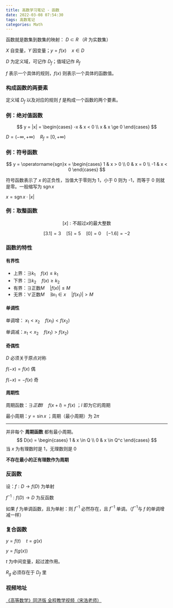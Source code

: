 ```yaml
---
title: 高数学习笔记 - 函数
date: 2022-03-08 07:54:30
tags: 高数笔记
categories: Math
---
```


函数就是数集到数集的映射： $D \subset R$ （$R$ 为实数集）

$X$ 自变量，$Y$ 因变量；$y = f(x) \quad x \in D$ 

$D$ 为定义域，可记作 $D_f$；值域记作 $R_f$

$f$ 表示一个具体的规则，$f(x)$ 则表示一个具体的函数值。



### 构成函数的两要素

定义域 $D_f$ 以及对应的规则 $f$ 是构成一个函数的两个要素。

 

### 例：绝对值函数

$$
y = |x| = 
\begin{cases}
-x & x < 0 \\
x  & x \ge 0
\end{cases}
$$

$D = (-\infty, +\infty) \quad R_f = [0, +\infty)$



### 例：符号函数

$$
y = \operatorname{sgn}x = 
\begin{cases}
1 & x > 0 \\
0 & x = 0 \\
-1 & x < 0
\end{cases}
$$

符号函数表示了 $x$ 的正负性，当值大于零则为 1，小于 0 则为 -1，而等于 0 则就是零。一般缩写为 $\operatorname{sgn}x$

$x = \operatorname{sgn}x \cdot |x|$



### 例：取整函数

$$
[x]: \text{不超过} x \text{的最大整数}
$$

$$
[3.1] = 3 \quad [5] = 5 \quad [0] = 0 \quad [-1.6] = -2
$$

### 函数的特性

#### 有界性

- 上界：$\exists k_1 \quad f(x) \le k_1$
- 下界：$\exists k_2 \quad f(x) \ge k_2$
- 有界：$\exists \text{正数} M \quad |f(x)| \le M$
- 无界：$\forall \text{正数}M \quad \exists x_1 \in x \quad |f(x_1)| > M$



#### 单调性

单调增： $x_1 < x_2 \quad f(x_1) < f(x_2)$

单调减：$x_1 < x_2 \quad f(x_1) > f(x_2)$



#### 奇偶性

$D$ 必须关于原点对称

$f(-x) = f(x)$ 偶

$f(-x) = -f(x)$ 奇



#### 周期性

周期函数：$\exists 正数 l \quad f(x + l) = f(x)$ ；$l$ 即为它的周期

最小周期：$y = \sin x$ ；周期（最小周期）为 $2 \pi$

---

并非每个 **周期函数** 都有最小周期。
$$
D(x) = 
\begin{cases}
1 & x \in Q \\
0 & x \in Q^c
\end{cases}
$$
当 $x$ 为有理数时是 1，无理数则是 0

**不存在最小的正有理数作为周期**



### 反函数

设：$f: D \to f(D)$ 为单射

$f^{-1}: f(D) \to D$ 为反函数



如果 $f$ 为单调函数，且为单射：则 $f^{-1}$ 必然存在，且 $f^{-1}$ 单调。（$f^{-1}$与 $f$ 的单调增减一样）



### 复合函数

$y = f(t) \quad t = g(x)$

$y = f(g(x))$

$t$ 为中间变量，起过渡作用。

$R_g$ 必须存在于 $D_f$ 里



### 视频地址

[《高等数学》同济版 全程教学视频（宋浩老师）](https://www.bilibili.com/video/BV1Eb411u7Fw?p=3)
